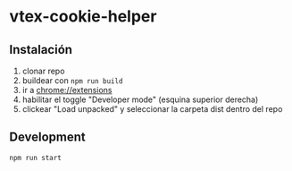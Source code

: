 # vtex-cookie-helper

<h2>Instalación</h2>
<ol>
<li>clonar repo</li>
<li>buildear con <code>npm run build</code></li>
<li>ir a <a href="chrome://extensions" target="_blank">chrome://extensions</a></li>
<li>habilitar el toggle "Developer mode" (esquina superior derecha)</li>
<li>clickear "Load unpacked" y seleccionar la carpeta dist dentro del repo</li>
</ol>

<h2>Development</h2>
<code>npm run start</code>
